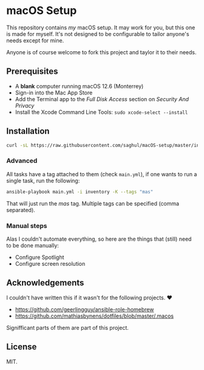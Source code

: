 # macOS Setup

This repository contains *my* macOS setup. It may work for you, but this one is
made for myself. It's not designed to be configurable to tailor anyone's needs
except for mine.

Anyone is of course welcome to fork this project and taylor it to their needs.

## Prerequisites

* A **blank** computer running macOS 12.6 (Monterrey)
* Sign-in into the Mac App Store
* Add the Terminal app to the *Full Disk Access* section on *Security And Privacy*
* Install the Xcode Command Line Tools: `sudo xcode-select --install`

## Installation

```bash
curl -sL https://raw.githubusercontent.com/saghul/macOS-setup/master/install.sh | bash
```

### Advanced

All tasks have a tag attached to them (check `main.yml`), if one wants to run a
single task, run the following:

```bash
ansible-playbook main.yml -i inventory -K --tags "mas"
```

That will just run the *mas* tag. Multiple tags can be specified (comma separated).

### Manual steps

Alas I couldn't automate everything, so here are the things that (still) need to
be done manually:

* Configure Spotlight
* Configure screen resolution

## Acknowledgements

I couldn't have written this if it wasn't for the following projects. ❤️

* https://github.com/geerlingguy/ansible-role-homebrew
* https://github.com/mathiasbynens/dotfiles/blob/master/.macos

Signifficant parts of them are part of this project.

## License

MIT.
